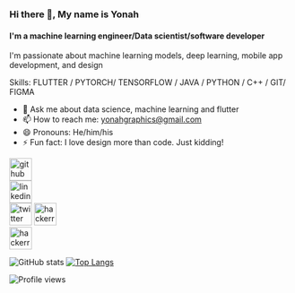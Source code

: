 ### Hi there 👋, My name is Yonah
#### I'm a machine learning engineer/Data scientist/software developer
I'm passionate about machine learning models, deep learning, mobile app development, and design

Skills: FLUTTER / PYTORCH/ TENSORFLOW / JAVA / PYTHON / C++ / GIT/ FIGMA

- 💬 Ask me about data science, machine learning and flutter
- 📫 How to reach me: yonahgraphics@gmail.com 
- 😄 Pronouns: He/him/his  
- ⚡ Fun fact: I love design more than code. Just kidding! 


[<img src='https://cdn.jsdelivr.net/npm/simple-icons@3.0.1/icons/github.svg' alt='github' height='40'>](https://github.com/yonahgraphics)  
[<img src='https://cdn.jsdelivr.net/npm/simple-icons@3.0.1/icons/linkedin.svg' alt='linkedin' height='40'>](https://www.linkedin.com/in/yonah-byarugaba/)  
[<img src='https://cdn.jsdelivr.net/npm/simple-icons@3.0.1/icons/twitter.svg' alt='twitter' height='40'>](https://twitter.com/yonahgraphics) 
[<img src='https://cdn.jsdelivr.net/npm/simple-icons@3.0.1/icons/hackerrank.svg' alt='hackerrank' height='40'>](https://www.hackerrank.com/yonahgraphics)  
[<img src='https://cdn.jsdelivr.net/npm/simple-icons@3.0.1/icons/hackerrank.svg' alt='hackerrank' height='40'>](https://www.hackerrank.com/yonahgraphics)  


![GitHub stats](https://github-readme-stats.vercel.app/api?username=yonahgraphics&show_icons=true) 
[![Top Langs](https://github-readme-stats.vercel.app/api/top-langs/?username=yonahgraphics)](https://github.com/anuraghazra/github-readme-stats)
 

![Profile views](https://gpvc.arturio.dev/yonahgraphics)  
